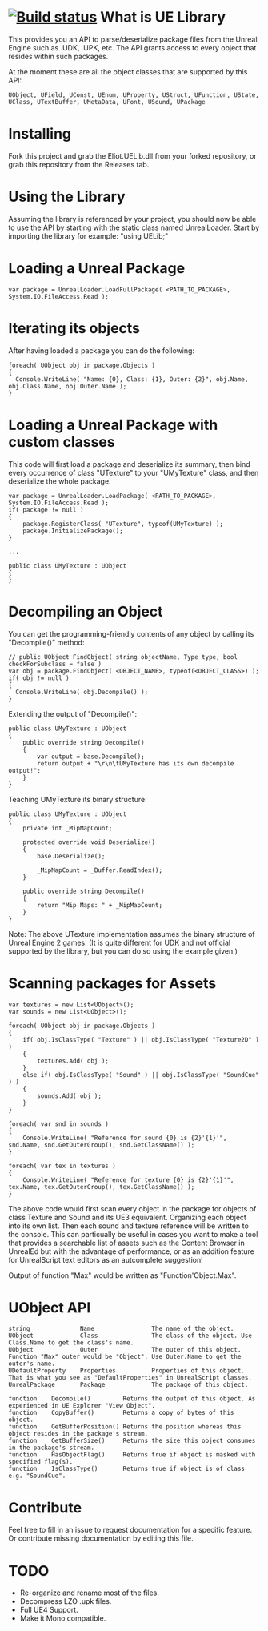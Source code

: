 [![Build status](https://ci.appveyor.com/api/projects/status/451gy3lrr06wfxcw?svg=true)](https://ci.appveyor.com/project/EliotVU/unreal-library)
What is UE Library
==============

This provides you an API to parse/deserialize package files from the Unreal Engine such as .UDK, .UPK, etc.
The API grants access to every object that resides within such packages. 

At the moment these are all the object classes that are supported by this API:

    UObject, UField, UConst, UEnum, UProperty, UStruct, UFunction, UState,
    UClass, UTextBuffer, UMetaData, UFont, USound, UPackage


Installing
==============

Fork this project and grab the Eliot.UELib.dll from your forked repository, or grab this repository from the Releases tab.

Using the Library
==============

Assuming the library is referenced by your project, you should now be able to use the API by starting with the static class named UnrealLoader.
Start by importing the library for example: "using UELib;"

Loading a Unreal Package
==============
  
    var package = UnrealLoader.LoadFullPackage( <PATH_TO_PACKAGE>, System.IO.FileAccess.Read );
    
Iterating its objects
==============    

After having loaded a package you can do the following:

    foreach( UObject obj in package.Objects )
    {
      Console.WriteLine( "Name: {0}, Class: {1}, Outer: {2}", obj.Name, obj.Class.Name, obj.Outer.Name );
    }
    
Loading a Unreal Package with custom classes
==============  
  
This code will first load a package and deserialize its summary, then bind every occurrence of class "UTexture" to your "UMyTexture" class, and then deserialize the whole package.
  
    var package = UnrealLoader.LoadPackage( <PATH_TO_PACKAGE>, System.IO.FileAccess.Read );
    if( package != null )
    {
        package.RegisterClass( "UTexture", typeof(UMyTexture) );
        package.InitializePackage();
    }
    
    ...
    
    public class UMyTexture : UObject
    {
    }
    
    
Decompiling an Object
==============

You can get the programming-friendly contents of any object by calling its "Decompile()" method:

    // public UObject FindObject( string objectName, Type type, bool checkForSubclass = false )
    var obj = package.FindObject( <OBJECT_NAME>, typeof(<OBJECT_CLASS>) );
    if( obj != null )
    {
      Console.WriteLine( obj.Decompile() );
    }
    
    
Extending the output of "Decompile()":

    public class UMyTexture : UObject
    {
        public override string Decompile()
        {
            var output = base.Decompile();
            return output + "\r\n\tUMyTexture has its own decompile output!";       
        }
    }
    
Teaching UMyTexture its binary structure:

    public class UMyTexture : UObject
    {
        private int _MipMapCount;
        
        protected override void Deserialize()
        {
            base.Deserialize();
            
            _MipMapCount = _Buffer.ReadIndex();
        }
        
        public override string Decompile()
        {
            return "Mip Maps: " + _MipMapCount;   
        }
    }
    
Note: The above UTexture implementation assumes the binary structure of Unreal Engine 2 games. (It is quite different for UDK and not official supported by the library, but you can do so using the example given.)

Scanning packages for Assets
==============

    var textures = new List<UObject>();
    var sounds = new List<UObject>();

    foreach( UObject obj in package.Objects )
    {
        if( obj.IsClassType( "Texture" ) || obj.IsClassType( "Texture2D" ) )
        {
            textures.Add( obj );
        }
        else if( obj.IsClassType( "Sound" ) || obj.IsClassType( "SoundCue" ) )
        {
            sounds.Add( obj ); 
        }
    }

    foreach( var snd in sounds )
    {
        Console.WriteLine( "Reference for sound {0} is {2}'{1}'", snd.Name, snd.GetOuterGroup(), snd.GetClassName() );
    }

    foreach( var tex in textures )
    {
        Console.WriteLine( "Reference for texture {0} is {2}'{1}'", tex.Name, tex.GetOuterGroup(), tex.GetClassName() );
    }


The above code would first scan every object in the package for objects of class Texture and Sound and its UE3 equivalent. Organizing each object into its own list. Then each sound and texture reference will be written to the console. This can particually be useful in cases you want to make a tool that provides a searchable list of assets such as the Content Browser in UnrealEd but with the advantage of performance, or as an addition feature for UnrealScript text editors as an autcomplete suggestion!

Output of function "Max" would be written as "Function'Object.Max".

UObject API
==============

    string              Name                The name of the object.
    UObject             Class               The class of the object. Use Class.Name to get the class's name.
    UObject             Outer               The outer of this object. Function "Max" outer would be "Object". Use Outer.Name to get the outer's name.
    UDefaultProperty    Properties          Properties of this object. That is what you see as "DefaultProperties" in UnrealScript classes.
    UnrealPackage       Package             The package of this object.
    
    function    Decompile()         Returns the output of this object. As experienced in UE Explorer "View Object".
    function    CopyBuffer()        Returns a copy of bytes of this object.
    function    GetBufferPosition() Returns the position whereas this object resides in the package's stream.
    function    GetBufferSize()     Returns the size this object consumes in the package's stream.      
    function    HasObjectFlag()     Returns true if object is masked with specified flag(s).
    function    IsClassType()       Returns true if object is of class e.g. "SoundCue".

Contribute
==============

Feel free to fill in an issue to request documentation for a specific feature. Or contribute missing documentation by editing this file.

TODO
==============
* Re-organize and rename most of the files.
* Decompress LZO .upk files.
* Full UE4 Support.
* Make it Mono compatible.
